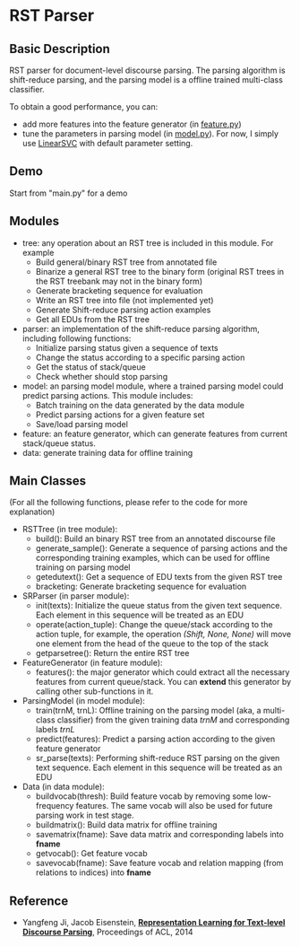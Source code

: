 # RST Parser #

## Basic Description ##

RST parser for document-level discourse parsing. The parsing algorithm is shift-reduce parsing, and the parsing model is a offline trained multi-class classifier.

To obtain a good performance, you can:
- add more features into the feature generator (in [feature.py](feature.py))
- tune the parameters in parsing model (in [model.py](model.py)). For now, I simply use [LinearSVC](http://scikit-learn.org/stable/modules/generated/sklearn.svm.LinearSVC.html) with default parameter setting.

## Demo ##

Start from "main.py" for a demo

## Modules ##

- tree: any operation about an RST tree is included in this module. For example
    - Build general/binary RST tree from annotated file
    - Binarize a general RST tree to the binary form (original RST trees in the RST treebank may not in the binary form)
    - Generate bracketing sequence for evaluation
    - Write an RST tree into file (not implemented yet)
    - Generate Shift-reduce parsing action examples
    - Get all EDUs from the RST tree
- parser: an implementation of the shift-reduce parsing algorithm, including following functions:
    - Initialize parsing status given a sequence of texts
    - Change the status according to a specific parsing action
    - Get the status of stack/queue
    - Check whether should stop parsing
- model: an parsing model module, where a trained parsing model could predict parsing actions. This module includes:
    - Batch training on the data generated by the data module
    - Predict parsing actions for a given feature set
    - Save/load parsing model
- feature: an feature generator, which can generate features from current stack/queue status.
- data: generate training data for offline training


## Main Classes ##
(For all the following functions, please refer to the code for more explanation)

- RSTTree (in tree module):
    - build(): Build an binary RST tree from an annotated discourse file
    - generate_sample(): Generate a sequence of parsing actions and the corresponding training examples, which can be used for offline training on parsing model
    - getedutext(): Get a sequence of EDU texts from the given RST tree
    - bracketing: Generate bracketing sequence for evaluation
- SRParser (in parser module):
    - init(texts): Initialize the queue status from the given text sequence. Each element in this sequence will be treated as an EDU
    - operate(action_tuple): Change the queue/stack according to the action tuple, for example, the operation *(Shift, None, None)* will move one element from the head of the queue to the top of the stack
    - getparsetree(): Return the entire RST tree
- FeatureGenerator (in feature module):
   - features(): the major generator which could extract all the necessary features from current queue/stack. You can **extend** this generator by calling other sub-functions in it.
- ParsingModel (in model module):
    - train(trnM, trnL): Offline training on the parsing model (aka, a multi-class classifier) from the given training data *trnM* and corresponding labels *trnL*
    - predict(features): Predict a parsing action according to the given feature generator
    - sr_parse(texts): Performing shift-reduce RST parsing on the given text sequence. Each element in this sequence will be treated as an EDU
- Data (in data module):
    - buildvocab(thresh): Build feature vocab by removing some low-frequency features. The same vocab will also be used for future parsing work in test stage.
    - buildmatrix(): Build data matrix for offline training
    - savematrix(fname): Save data matrix and corresponding labels into **fname**
    - getvocab(): Get feature vocab
    - savevocab(fname): Save feature vocab and relation mapping (from relations to indices) into **fname**

## Reference ##

- Yangfeng Ji, Jacob Eisenstein, **[Representation Learning for Text-level Discourse Parsing](https://github.com/jiyfeng/jiyfeng.github.io/blob/master/papers/ji-acl-2014.pdf)**, Proceedings of ACL, 2014
